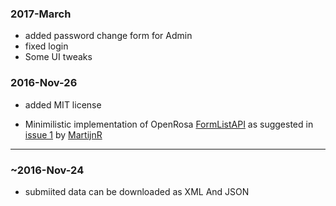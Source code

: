 
### 2017-March
 - added password change form for Admin
 - fixed login
 - Some UI tweaks

### 2016-Nov-26

- added MIT license

- Minimilistic implementation of OpenRosa [FormListAPI](https://bitbucket.org/javarosa/javarosa/wiki/FormListAPI) as suggested in [issue 1](https://github.com/JhulFramework/PHPServer4ODK/issues/1) by [MartijnR](https://github.com/MartijnR)

------------------------------------------------------------------------------------------------------------------------

### ~2016-Nov-24
- submiited data can be downloaded as XML And JSON
